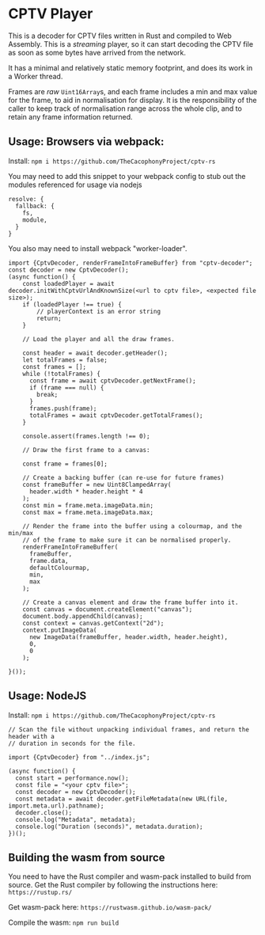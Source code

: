 # CPTV Player

This is a decoder for CPTV files written in Rust and compiled to Web Assembly.
This is a *streaming* player, so it can start decoding the CPTV file as soon as
some bytes have arrived from the network.

It has a minimal and relatively static memory footprint, and does its work in a Worker thread.

Frames are *raw* `Uint16Array`s, and each frame includes a min and max value for the frame, 
to aid in normalisation for display.  It is the responsibility of the caller to keep track of
normalisation range across the whole clip, and to retain any frame information returned.

## Usage: Browsers via webpack:
Install:
`npm i https://github.com/TheCacophonyProject/cptv-rs`

You may need to add this snippet to your webpack config to stub out the modules referenced for usage via nodejs
```
resolve: {
  fallback: {
    fs,
    module,
  }
}
```
You also may need to install webpack "worker-loader".

```
import {CptvDecoder, renderFrameIntoFrameBuffer} from "cptv-decoder";
const decoder = new CptvDecoder();
(async function() {
    const loadedPlayer = await decoder.initWithCptvUrlAndKnownSize(<url to cptv file>, <expected file size>);
    if (loadedPlayer !== true) {
        // playerContext is an error string
        return;
    }
    
    // Load the player and all the draw frames.
    
    const header = await decoder.getHeader();   
    let totalFrames = false;
    const frames = [];
    while (!totalFrames) {
      const frame = await cptvDecoder.getNextFrame();
      if (frame === null) {
        break;
      }
      frames.push(frame);
      totalFrames = await cptvDecoder.getTotalFrames();    
    }
    
    console.assert(frames.length !== 0);
    
    // Draw the first frame to a canvas:
    
    const frame = frames[0];   
    
    // Create a backing buffer (can re-use for future frames)
    const frameBuffer = new Uint8ClampedArray(
      header.width * header.height * 4
    );
    const min = frame.meta.imageData.min;
    const max = frame.meta.imageData.max;
    
    // Render the frame into the buffer using a colourmap, and the min/max
    // of the frame to make sure it can be normalised properly.
    renderFrameIntoFrameBuffer(
      frameBuffer,
      frame.data,
      defaultColourmap,
      min,
      max
    );
    
    // Create a canvas element and draw the frame buffer into it.
    const canvas = document.createElement("canvas");
    document.body.appendChild(canvas);
    const context = canvas.getContext("2d");
    context.putImageData(
      new ImageData(frameBuffer, header.width, header.height),
      0,
      0
    );
    
}()); 
```

## Usage: NodeJS

Install:
`npm i https://github.com/TheCacophonyProject/cptv-rs`

```
// Scan the file without unpacking individual frames, and return the header with a
// duration in seconds for the file.

import {CptvDecoder} from "../index.js";

(async function() {
  const start = performance.now();
  const file = "<your cptv file>";
  const decoder = new CptvDecoder();
  const metadata = await decoder.getFileMetadata(new URL(file, import.meta.url).pathname);
  decoder.close();
  console.log("Metadata", metadata);
  console.log("Duration (seconds)", metadata.duration);
})();

```

## Building the wasm from source

You need to have the Rust compiler and wasm-pack installed to build from source.
Get the Rust compiler by following the instructions here: `https://rustup.rs/`

Get wasm-pack here: `https://rustwasm.github.io/wasm-pack/`

Compile the wasm: `npm run build`
